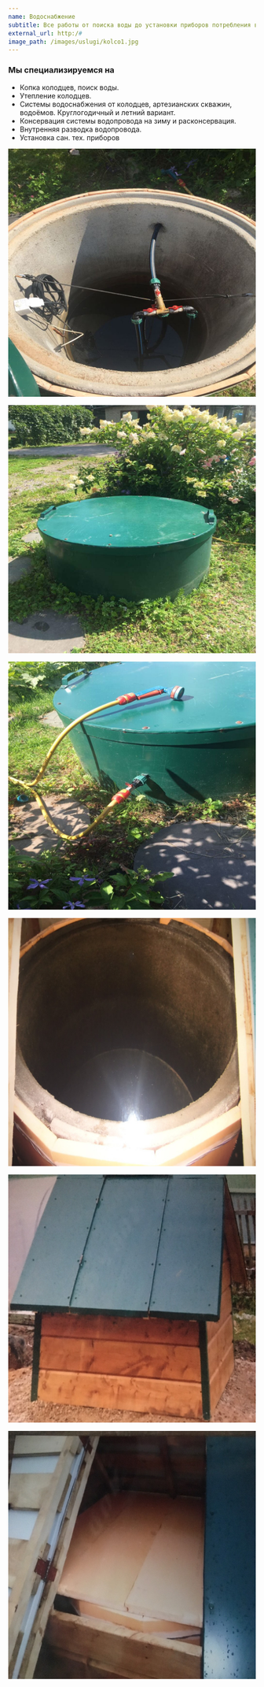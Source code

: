 ```yaml
---
name: Водоснабжение
subtitle: Все работы от поиска воды до установки приборов потребления в вашем доме и на вашем участке под ключ
external_url: http:/#
image_path: /images/uslugi/kolco1.jpg
---
```


### Мы специализируемся на

* Копка колодцев, поиск воды.
* Утепление колодцев.
* Системы водоснабжения от колодцев, артезианских скважин, водоёмов. Круглогодичный и летний вариант.
* Консервация системы водопровода на зиму и расконсервация.
* Внутренняя разводка водопровода.
* Установка сан. тех. приборов


![Водоснабжение](/images/uslugi/kolco1.jpg)

![Водоснабжение](/images/uslugi/kolco3.jpg)

![Водоснабжение](/images/uslugi/kolco5.jpg)

![Водоснабжение](/images/uslugi/kolco4.jpg)

![Водоснабжение](/images/uslugi/kolodec1.jpg)

![Водоснабжение](/images/uslugi/kolodec2.jpg)
